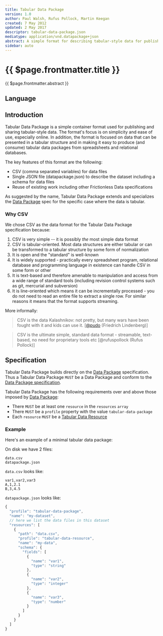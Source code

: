 ```yaml
---
title: Tabular Data Package
version: 1.0
author: Paul Walsh, Rufus Pollock, Martin Keegan
created: 7 May 2012
updated: 2 May 2017
descriptor: tabular-data-package.json
mediatype: application/vnd.datapackage+json
abstract: A simple format for describing tabular-style data for publishing and sharing.
sidebar: auto
---
```


# {{ $page.frontmatter.title }}

{{ $page.frontmatter.abstract }}

<MetadataTable />

## Language

<Language />

## Introduction

Tabular Data Package is a simple container format used for publishing and sharing tabular-style data. The format's focus is on simplicity and ease of use, especially online. In addition, the format is focused on data that can be presented in a tabular structure and in making it easy to produce (and consume) tabular data packages from spreadsheets and relational databases.

The key features of this format are the following:

- CSV (comma separated variables) for data files
- Single JSON file (datapackage.json) to describe the dataset including a schema for data files
- Reuse of existing work including other Frictionless Data specifications

As suggested by the name, Tabular Data Package extends and specializes the [Data Package][dp] spec for the specific case where the data is tabular.

[dp]: /data-package/

### Why CSV

We chose CSV as the data format for the Tabular Data Package specification because:

1. CSV is very simple -- it is possibly *the* most simple data format
2. CSV is tabular-oriented. Most data structures are either tabular or can be transformed to a tabular structure by some form of normalization
3. It is open and the "standard" is well-known
4. It is widely supported - practically every spreadsheet program, relational database and programming language in existence can handle CSV in some form or other
5. It is text-based and therefore amenable to manipulation and access from a wide range of standard tools (including revision control systems such as git, mercurial and subversion)
6. It is line-oriented which means it can be incrementally processed - you do not need to read an entire file to extract a single row. For similar reasons it means that the format supports streaming.

More informally:

> CSV is the data Kalashnikov: not pretty, but many wars have been
fought with it and kids can use it.
[[@pudo](https://twitter.com/pudo/status/248473299741446144) (Friedrich
Lindenberg)]

> CSV is the ultimate simple, standard data format - streamable,
text-based, no need for proprietary tools etc [@rufuspollock (Rufus
Pollock)]

## Specification

Tabular Data Package builds directly on the [Data Package][dp] specification. Thus a Tabular Data Package `MUST` be a Data Package and conform to the [Data Package specification][dp].

Tabular Data Package has the following requirements over and above those imposed by [Data Package][dp]:

- There `MUST` be at least one `resource` in the `resources` `array`
- There `MUST` be a `profile` property with the value `tabular-data-package`
- Each `resource` `MUST` be a [Tabular Data Resource][tdr]

[tdr]: /tabular-data-resource/

### Example

Here's an example of a minimal tabular data package:

On disk we have 2 files:

```
data.csv
datapackage.json
```

`data.csv` looks like:

```
var1,var2,var3
A,1,2.1
B,3,4.5
```

`datapackage.json` looks like:

```javascript
{
  "profile": "tabular-data-package",
  "name": "my-dataset",
  // here we list the data files in this dataset
  "resources": [
    {
      "path": "data.csv",
      "profile": "tabular-data-resource",
      "name": "my-data",
      "schema": {
        "fields": [
          {
            "name": "var1",
            "type": "string"
          },
          {
            "name": "var2",
            "type": "integer"
          },
          {
            "name": "var3",
            "type": "number"
          }
        ]
      }
    }
  ]
}

```

